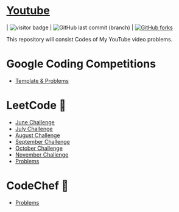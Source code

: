 # [Youtube](https://youtube.com/NareshGupta) 
| <img src="https://visitor-badge.laobi.icu/badge?page_id=naresh1406.youtube" alt="visitor badge"/> | ![GitHub last commit (branch)](https://img.shields.io/github/last-commit/naresh1406/youtube/master) | [![GitHub forks](https://img.shields.io/github/forks/naresh1406/youtube.svg?style=social&label=Fork&maxAge=2592000)](https://GitHub.com/naresh1406/youtube/)


This repository will consist Codes of My YouTube video problems.


# Google Coding Competitions
- [Template & Problems](https://github.com/naresh1406/youtube/tree/master/src/main/cp/google)

# LeetCode :brain:
- [June Challenge](https://github.com/naresh1406/youtube/tree/master/src/main/cp/leetcode/june)
- [July Challenge](https://github.com/naresh1406/youtube/tree/master/src/main/cp/leetcode/july)
- [August Challenge](https://github.com/naresh1406/youtube/tree/master/src/main/cp/leetcode/august)
- [September Challenge](https://github.com/naresh1406/youtube/tree/master/src/main/cp/leetcode/september)
- [October Challenge](https://github.com/naresh1406/youtube/tree/master/src/main/cp/leetcode/october)
- [November Challenge](https://github.com/naresh1406/youtube/tree/master/src/main/cp/leetcode/november)
- [Problems](https://github.com/naresh1406/youtube/tree/master/src/main/cp/leetcode/problems)

# CodeChef :muscle:
- [Problems](https://github.com/naresh1406/youtube/tree/master/src/main/cp/codechef)